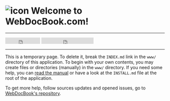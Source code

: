 ![icon](/webdocbook_assets/icons/webdocbook-144.png) Welcome to WebDocBook.com!
===============================================================================

----

<iframe src="http://ghbtns.com/github-btn.html?user=wdbo&repo=webdocbook&type=watch&count=true"
  allowtransparency="true" frameborder="0" scrolling="0" width="110" height="20"></iframe>
<iframe src="http://ghbtns.com/github-btn.html?user=wdbo&repo=webdocbook&type=follow&count=true"
  allowtransparency="true" frameborder="0" scrolling="0" width="165" height="20"></iframe>

----

This is a temporary page. To delete it, break the `INDEX.md` link
in the `www/` directory of this application. To begin with your own 
contents, you may create files or directories (manually) in the
`www/` directory. If you need some help, you can [read the manual](/docbookdoc) 
or have a look at the `INSTALL.md` file at the root of the application.

To get more help, follow sources updates and opened issues, go to
[WebDocBook's repository](http://github.com/wdbo/webdocbook).

